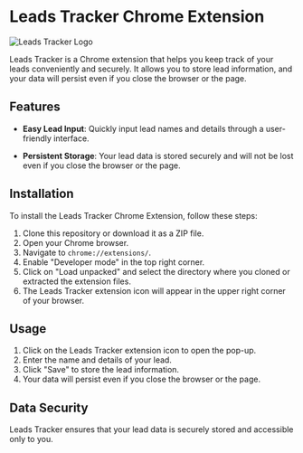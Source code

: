 # Leads Tracker Chrome Extension

![Leads Tracker Logo](images/logo.png)

Leads Tracker is a Chrome extension that helps you keep track of your leads conveniently and securely. It allows you to store lead information, and your data will persist even if you close the browser or the page.

## Features

- **Easy Lead Input**: Quickly input lead names and details through a user-friendly interface.

- **Persistent Storage**: Your lead data is stored securely and will not be lost even if you close the browser or the page.

## Installation

To install the Leads Tracker Chrome Extension, follow these steps:

1. Clone this repository or download it as a ZIP file.
2. Open your Chrome browser.
3. Navigate to `chrome://extensions/`.
4. Enable "Developer mode" in the top right corner.
5. Click on "Load unpacked" and select the directory where you cloned or extracted the extension files.
6. The Leads Tracker extension icon will appear in the upper right corner of your browser.

## Usage

1. Click on the Leads Tracker extension icon to open the pop-up.
2. Enter the name and details of your lead.
3. Click "Save" to store the lead information.
4. Your data will persist even if you close the browser or the page.

## Data Security

Leads Tracker ensures that your lead data is securely stored and accessible only to you.

